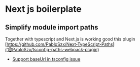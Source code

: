 # Next js boilerplate

## Simplify module import paths
Together with typescript and Next.js is working good this plugin [https://github.com/PabloSzx/Next-TypeScript-Paths]('@PabloSzx/tsconfig-paths-webpack-plugin)
- [Support baseUrl in tsconfig issue]('https://github.com/zeit/next.js/issues/7935)


